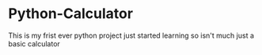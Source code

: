 # Python-Calculator
This is my frist ever python project just started learning so isn't much just a basic calculator
